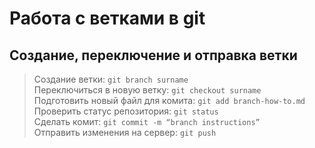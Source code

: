 # Работа с ветками в git

## Создание, переключение и отправка ветки

>Создание ветки: ```git branch surname```\
Переключиться в новую ветку: ```git checkout surname ```\
Подготовить новый файл для комита: ```git add branch-how-to.md``` \
Проверить статус репозитория: ```git status``` \
Сделать комит: ```git commit -m “branch instructions”``` \
Отправить изменения на сервер: ```git push``` 